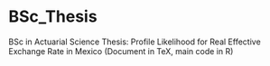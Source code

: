 # BSc_Thesis
BSc in Actuarial Science Thesis: Profile Likelihood for Real Effective Exchange Rate in Mexico (Document in TeX, main code in R)
